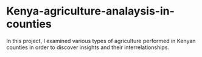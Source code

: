 # Kenya-agriculture-analaysis-in-counties
In this project, I examined various types of agriculture performed in Kenyan counties in order to discover insights and their interrelationships.
